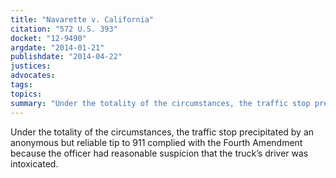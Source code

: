 ```yaml
---
title: "Navarette v. California"
citation: "572 U.S. 393"
docket: "12-9490"
argdate: "2014-01-21"
publishdate: "2014-04-22"
justices:
advocates:
tags:
topics:
summary: "Under the totality of the circumstances, the traffic stop precipitated by an anonymous but reliable tip to 911 complied with the Fourth Amendment because the officer had reasonable suspicion that the truck’s driver was intoxicated."
---
```

Under the totality of the circumstances, the traffic stop precipitated by an anonymous but reliable tip to 911 complied with the Fourth Amendment because the officer had reasonable suspicion that the truck’s driver was intoxicated.

